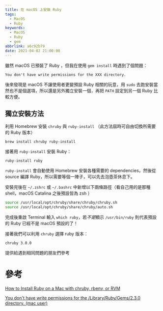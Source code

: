 ```yaml
---
title: 在 macOS 上安裝 Ruby
tags:
  - MacOS
  - Ruby
keywords:
  - MacOS
  - Ruby
  - gem
abbrlink: a6c92b79
date: 2021-04-02 21:00:00
---
```


雖然 macOS 已預裝了 Ruby ，但我在使用 `gem install` 時遇到了個問題：

```
You don't have write permissions for the XXX directory.
```

後來發現是 macOS 不讓使用者更變預設 Ruby 相關的玩意，用 `sudo` 去跑安裝當然也不是個選項，所以還是另外獨立安裝一個，再把 `PATH` 設定到另一個 Ruby 比較方便。

<!-- more -->

## 獨立安裝方法

利用 Homebrew 安裝 `chruby` 與 `ruby-install` （此方法屆時可自由切換所需要的 Ruby 版本）

```shell
brew install chruby ruby-install
```

接著用 `ruby-install` 安裝 Ruby：

```shell
ruby-install ruby
```

`ruby-install` 會自動使用 Homebrew 安裝各種需要的 dependencies，然後從 source 編譯 Ruby，所以需要等個一陣子，可以先去泡壺茶休息下。

安裝完後在 `~/.zshrc` 或 `~/.bashrc` 中新增以下兩條路徑（看自己用的是那種 shell，macOS Catalina 之後預設皆為 zsh ）

```bash
source /usr/local/opt/chruby/share/chruby/chruby.sh
source /usr/local/opt/chruby/share/chruby/auto.sh
```

完成後重啟 Terminal 輸入 `which ruby`，若*不是*顯示 `/usr/bin/ruby` 則代表預設的 Ruby 已經不是 macOS 預設的了！

接著我們可以利用 `chruby` 選擇 ruby 版本：

```shell
chruby 3.0.0
```

提供給遇到相同問題的朋友們參考

# 參考

[How to Install Ruby on a Mac with chruby, rbenv, or RVM](https://blog.engineyard.com/how-to-install-ruby-on-a-mac-with-chruby-rbenv-or-rvm)

[You don't have write permissions for the /Library/Ruby/Gems/2.3.0 directory. (mac user)](https://stackoverflow.com/questions/51126403/you-dont-have-write-permissions-for-the-library-ruby-gems-2-3-0-directory-ma)


